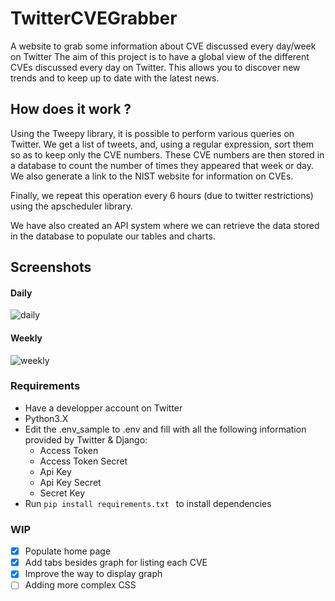 # TwitterCVEGrabber
 A website to grab some information about CVE discussed every day/week on Twitter
 The aim of this project is to have a global view of the different CVEs discussed every day on Twitter. This allows you to discover new trends and to keep up to date with the latest news.
 
## How does it work ?

Using the Tweepy library, it is possible to perform various queries on Twitter. We get a list of tweets, and, using a regular expression, sort them so as to keep only the CVE numbers. These CVE numbers are then stored in a database to count the number of times they appeared that week or day. We also generate a link to the NIST website for information on CVEs.

Finally, we repeat this operation every 6 hours (due to twitter restrictions) using the apscheduler library.

We have also created an API system where we can retrieve the data stored in the database to populate our tables and charts.

## Screenshots

#### Daily 
![daily](https://user-images.githubusercontent.com/27071861/112476543-4c404280-8d72-11eb-9cab-5d5fe4ce9266.png)

#### Weekly
![weekly](https://user-images.githubusercontent.com/27071861/112476596-5c582200-8d72-11eb-9772-f70e82ba8cf3.png)



### Requirements 
- Have a developper account on Twitter
- Python3.X
- Edit the .env_sample to .env and fill with all the following information provided by Twitter & Django: 
  - Access Token
  - Access Token Secret
  - Api Key
  - Api Key Secret 
  - Secret Key
 - Run `pip install requirements.txt ` to install dependencies

### WIP
- [x] Populate home page
- [x] Add tabs besides graph for listing each CVE
- [x] Improve the way to display graph
- [ ] Adding more complex CSS

